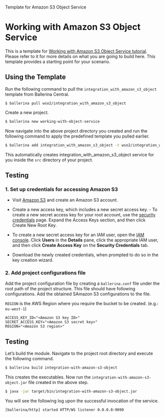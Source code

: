 Template for Amazon S3 Object Service 

# Working with Amazon S3 Object Service 

This is a template for [Working with Amazon S3 Object Service tutorial](https://ei.docs.wso2.com/en/latest/ballerina-integrator/learn/tutorials/saas-integrations/amazons3/working-with-object-service/1/). Please refer to it for more details on what you are going to build here. This template provides a starting point for your scenario. 


## Using the Template

Run the following command to pull the `integration_with_amazon_s3_object` template from Ballerina Central.

```
$ ballerina pull wso2/integration_with_amazon_s3_object
```

Create a new project.

```bash
$ ballerina new working-with-object-service
```

Now navigate into the above project directory you created and run the following command to apply the predefined template you pulled earlier.

```bash
$ ballerina add integration_with_amazon_s3_object -t wso2/integration_with_amazon_s3_object
```

This automatically creates integration_with_amazon_s3_object service for you inside the `src` directory of your project.  

## Testing

### 1. Set up credentials for accessing Amazon S3

- Visit [Amazon S3](https://aws.amazon.com/s3/) and create an Amazon S3 account.

- Create a new access key, which includes a new secret access key.
        - To create a new secret access key for your root account, use the [security credentials](https://console.aws.amazon.com/iam/home?#security_credential) page. Expand the Access Keys section, and then click Create New Root Key.

-  To create a new secret access key for an IAM user, open the [IAM console](https://console.aws.amazon.com/iam/home?region=us-east-1#home). Click **Users** in the **Details** pane, click the appropriate IAM user, and then click **Create Access Key** on the **Security Credentials** tab.
   
- Download the newly created credentials, when prompted to do so in the key creation wizard.

### 2. Add project configurations file

Add the project configuration file by creating a `ballerina.conf` file under the root path of the project structure. 
This file should have following configurations. Add the obtained SAmazon S3 configurations to the file.

`REGION` is the AWS Region where you require the bucket to be created. (e.g.: `eu-west-1`)

```
ACCESS_KEY_ID="<Amazon S3 key ID>"
SECRET_ACCESS_KEY="<Amazon S3 secret key>"
REGION="<Amazon S3 region>"
```

## Testing 

Let’s build the module. Navigate to the project root directory and execute the following command.

```bash
$ ballerina build integration-with-amazon-s3-object
```

This creates the executables. Now run the `integration-with-amazon-s3-object.jar` file created in the above step.

```bash
$ java -jar target/bin/integration-with-amazon-s3-object.jar
```
You will see the following log upon the successful invocation of the service.

```log
[ballerina/http] started HTTP/WS listener 0.0.0.0:9090
```
